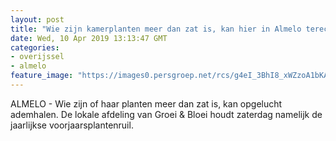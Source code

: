 ```yaml
---
layout: post
title: "Wie zijn kamerplanten meer dan zat is, kan hier in Almelo terecht"
date: Wed, 10 Apr 2019 13:13:47 GMT
categories: 
- overijssel 
- almelo 
feature_image: "https://images0.persgroep.net/rcs/g4eI_3BhI8_xWZzoA1bKAKJZGvY/diocontent/145238833/_fitwidth/400/?appId=21791a8992982cd8da851550a453bd7f&quality=0.7"
---
```


ALMELO - Wie zijn of haar planten meer dan zat is, kan opgelucht ademhalen. De lokale afdeling van Groei & Bloei houdt zaterdag namelijk de jaarlijkse voorjaarsplantenruil.
